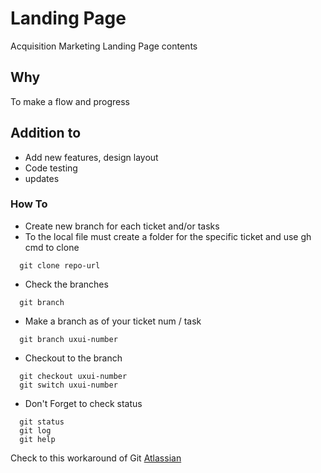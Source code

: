 # Landing Page
Acquisition Marketing Landing Page contents

## Why
To make a flow and progress 

## Addition to
- Add new features, design layout
- Code testing
- updates

### How To
- Create new branch for each ticket and/or tasks
- To the local file must create a folder for the specific ticket and use gh cmd to clone
```
  git clone repo-url
```

- Check the branches
```
  git branch
```

- Make a branch as of your ticket num / task
```
  git branch uxui-number
```

- Checkout to the branch
```
  git checkout uxui-number
  git switch uxui-number
```

- Don't Forget to check status
```
  git status
  git log
  git help
```

Check to this workaround of Git [Atlassian](https://www.atlassian.com/git/tutorials)

